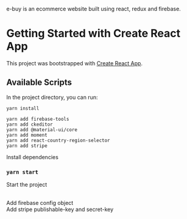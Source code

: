 e-buy is an ecommerce website built using react, redux and firebase.

# Getting Started with Create React App

This project was bootstrapped with [Create React App](https://github.com/facebook/create-react-app).

## Available Scripts

In the project directory, you can run:

`yarn install`

`yarn add firebase-tools`\
`yarn add ckeditor`\
`yarn add @material-ui/core`\
`yarn add moment`\
`yarn add react-country-region-selector`\
`yarn add stripe`

Install dependencies

### `yarn start`

Start the project

\
Add firebase config object\
Add stripe publishable-key and secret-key
